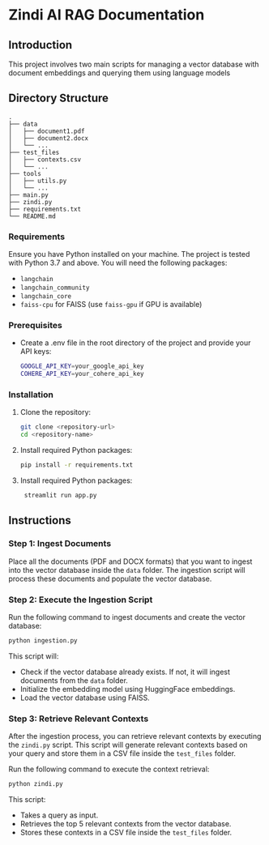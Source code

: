 
# Zindi AI RAG Documentation

## Introduction
This project involves two main scripts for managing a vector database with document embeddings and querying them using language models

## Directory Structure

```plaintext
.
├── data
│   ├── document1.pdf
│   ├── document2.docx
│   └── ...
├── test_files
│   ├── contexts.csv
│   └── ...
├── tools
│   ├── utils.py
│   └── ...
├── main.py
├── zindi.py
├── requirements.txt
└── README.md
```

### Requirements
Ensure you have Python installed on your machine. The project is tested with Python 3.7 and above. You will need the following packages:
- `langchain`
- `langchain_community`
- `langchain_core`
- `faiss-cpu` for FAISS (use `faiss-gpu` if GPU is available)

### Prerequisites 
- Create a .env file in the root directory of the project and provide your API keys:
   ```bash
   GOOGLE_API_KEY=your_google_api_key
   COHERE_API_KEY=your_cohere_api_key
   ```

### Installation
1. Clone the repository:
   ```bash
   git clone <repository-url>
   cd <repository-name>
   ```

2. Install required Python packages:
   ```bash
   pip install -r requirements.txt
   ```

3. Install required Python packages:
   ```bash
    streamlit run app.py
   ```




## Instructions

### Step 1: Ingest Documents

Place all the documents (PDF and DOCX formats) that you want to ingest into the vector database inside the `data` folder. The ingestion script will process these documents and populate the vector database.

### Step 2: Execute the Ingestion Script

Run the following command to ingest documents and create the vector database:

```bash
python ingestion.py
```

This script will:
- Check if the vector database already exists. If not, it will ingest documents from the `data` folder.
- Initialize the embedding model using HuggingFace embeddings.
- Load the vector database using FAISS.

### Step 3: Retrieve Relevant Contexts

After the ingestion process, you can retrieve relevant contexts by executing the `zindi.py` script. This script will generate relevant contexts based on your query and store them in a CSV file inside the `test_files` folder.

Run the following command to execute the context retrieval:

```bash
python zindi.py
```
This script:
- Takes a query as input.
- Retrieves the top 5 relevant contexts from the vector database.
- Stores these contexts in a CSV file inside the `test_files` folder.


